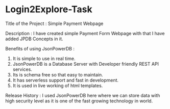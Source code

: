 # Login2Explore-Task

Title of the Project : Simple Payment Webpage 

Description : I have created simple Payment Form Webpage with that I have added JPDB Concepts in it.

Benefits of using JsonPowerDB : 
1. It is simple to use in real time.
2. JsonPowerDB is a Database Server with Developer friendly REST API services.
3. Its is schema free so that easy to maintain.
4. It has serverless support and fast in development.
5. It is used in live working of html templates.

Release History :
I used JsonPowerDB here where we can store data with high security level as it is one of the fast growing technology in world. 
